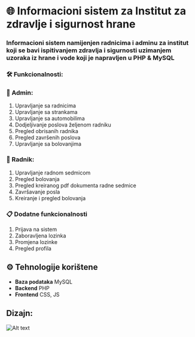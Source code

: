# 🌐 Informacioni sistem za Institut za zdravlje i sigurnost hrane

### Informacioni sistem namijenjen radnicima i adminu za institut koji se bavi ispitivanjem zdravlja i sigurnosti uzimanjem uzoraka iz hrane i vode koji je napravljen u  PHP & MySQL

### 🛠️ Funkcionalnosti:

### 🔐 Admin:
1. Upravljanje sa radnicima
2. Upravljanje sa strankama
3. Upravljanje sa automobilima
4. Dodjeljivanje poslova željenom radniku
5. Pregled obrisanih radnika
6. Pregled završenih poslova
7. Upravljanje sa bolovanjima

### 🧑 Radnik:
1. Upravljanje radnom sedmicom
2. Pregled bolovanja
3. Pregled kreiranog pdf dokumenta radne sedmice
4. Završavanje posla
5. Kreiranje i pregled bolovanja

### 📋 Dodatne funkcionalnosti
1. Prijava na sistem
2. Zaboravljena lozinka
3. Promjena lozinke
4. Pregled profila

## ⚙️ Tehnologije korištene
- **Baza podataka** MySQL
- **Backend** PHP
- **Frontend** CSS, JS

## Dizajn:
![Alt text]()